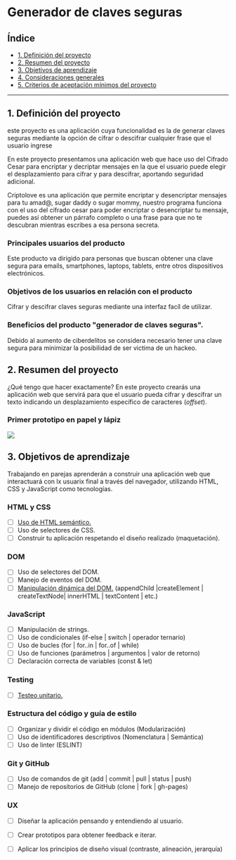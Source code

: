 # Generador de claves seguras

## Índice

* [1. Definición del proyecto](#1-Definición-del-proyecto)
* [2. Resumen del proyecto](#2-resumen-del-proyecto)
* [3. Objetivos de aprendizaje](#3-objetivos-de-aprendizaje)
* [4. Consideraciones generales](#4-consideraciones-generales)
* [5. Criterios de aceptación mínimos del proyecto](#5-criterios-de-aceptación-mínimos-del-proyecto)

***

## 1. Definición del proyecto

este proyecto es una aplicación cuya funcionalidad es la de generar claves seguras mediante la opción de cifrar o descifrar cualquier frase que el usuario ingrese



En este proyecto presentamos una aplicación web que hace uso del Cifrado Cesar para encriptar y decriptar mensajes en la que el usuario puede elegir el desplazamiento para cifrar y para descifrar, aportando seguridad adicional.

Criptolove es una aplicación que permite encriptar y desencriptar mensajes para tu amad@, sugar daddy o sugar mommy, nuestro programa funciona con el uso del cifrado cesar para poder encriptar o desencriptar tu mensaje, puedes así obtener un párrafo completo o una frase para que no te descubran mientras escribes a esa persona secreta.


### Principales usuarios del producto

Este producto va dirigido para personas que buscan obtener una clave segura para emails, smartphones, laptops, tablets, entre otros dispositivos electrónicos.

### Objetivos de los usuarios en relación con el producto

Cifrar y descifrar claves seguras mediante una interfaz facíl de utilizar.

###   Beneficios del producto "generador de claves seguras".

Debido al aumento de ciberdelitos se considera necesario tener una clave segura para minimizar la posibilidad de ser victima de un hackeo.



## 2. Resumen del proyecto

¿Qué tengo que hacer exactamente? En este proyecto crearás una aplicación
web que servirá para que el usuario pueda cifrar y descifrar un texto indicando
un desplazamiento específico de caracteres (_offset_).

### Primer prototipo en papel y lápiz
<img src = "imagen-prototipo1.jpg">

## 3. Objetivos de aprendizaje

Trabajando en parejas aprenderán a construir una aplicación web que interactuará
con lx usuarix final a través del navegador, utilizando HTML, CSS y JavaScript
como tecnologías.

### HTML y CSS

* [ ] [Uso de HTML semántico.](https://developer.mozilla.org/en-US/docs/Glossary/Semantics#Semantics_in_HTML)
* [ ] Uso de selectores de CSS.
* [ ] Construir tu aplicación respetando el diseño realizado (maquetación).

### DOM

* [ ] Uso de selectores del DOM.
* [ ] Manejo de eventos del DOM.
* [ ] [Manipulación dinámica del DOM.](https://developer.mozilla.org/es/docs/Referencia_DOM_de_Gecko/Introducci%C3%B3n)
(appendChild |createElement | createTextNode| innerHTML | textContent | etc.)

### JavaScript

* [ ] Manipulación de strings.
* [ ] Uso de condicionales (if-else | switch | operador ternario)
* [ ] Uso de bucles (for | for..in | for..of | while)
* [ ] Uso de funciones (parámetros | argumentos | valor de retorno)
* [ ] Declaración correcta de variables (const & let)

### Testing

* [ ] [Testeo unitario.](https://jestjs.io/docs/es-ES/getting-started)

### Estructura del código y guía de estilo

* [ ] Organizar y dividir el código en módulos (Modularización)
* [ ] Uso de identificadores descriptivos (Nomenclatura | Semántica)
* [ ] Uso de linter (ESLINT)

### Git y GitHub

* [ ] Uso de comandos de git (add | commit | pull | status | push)
* [ ] Manejo de repositorios de GitHub (clone | fork | gh-pages)

### UX

* [ ] Diseñar la aplicación pensando y entendiendo al usuario.
* [ ] Crear prototipos para obtener feedback e iterar.
* [ ] Aplicar los principios de diseño visual (contraste, alineación, jerarquía)

